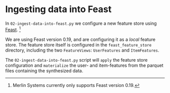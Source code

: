 # Ingesting data into Feast

In `02-ingest-data-into-feast.py` we configure a new feature store using [Feast](http://www.feast.dev). [^1]

We are using Feast version 0.19, and are configuring it as a _local_ feature store. The feature store itself is configured in the `feast_feature_store` directory, including the two `FeatureViews`: `UserFeatures` and `ItemFeatures`.

The `02-ingest-data-into-feast.py` script will `apply` the feature store configuration and `materialize` the user- and item-features from the parquet files containing the synthesized data.

[^1]: Merlin Systems currently only supports Feast version 0.19.
